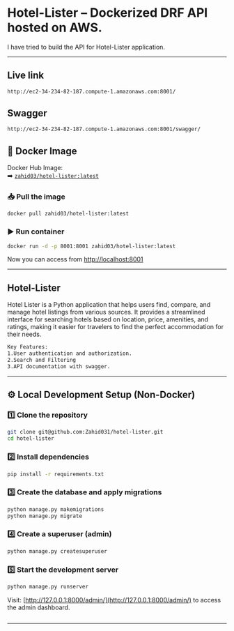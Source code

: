 
#  Hotel-Lister – Dockerized DRF API hosted on AWS.

I have tried to build the API for Hotel-Lister application.

---
## Live link
```bash
http://ec2-34-234-82-187.compute-1.amazonaws.com:8001/
```

## Swagger
```bash
http://ec2-34-234-82-187.compute-1.amazonaws.com:8001/swagger/

```

## 🐳 Docker Image

Docker Hub Image:  
➡️ [`zahid03/hotel-lister:latest`](https://hub.docker.com/repository/docker/zahid03/hotel-lister/tags)

### 📥 Pull the image

```bash
docker pull zahid03/hotel-lister:latest
```

### ▶️ Run container

```bash
docker run -d -p 8001:8001 zahid03/hotel-lister:latest
```

Now you can access from  [http://localhost:8001](http://localhost:8001)

---

## Hotel-Lister

Hotel Lister is a Python application that helps users find, compare, and manage hotel listings from various sources. It provides a streamlined interface for searching hotels based on location, price, amenities, and ratings, making it easier for travelers to find the perfect accommodation for their needs.

```bash
Key Features:
1.User authentication and authorization.
2.Search and Filtering
3.API documentation with swagger.
```


---

## ⚙️ Local Development Setup (Non-Docker)

### 1️⃣ Clone the repository

```bash
git clone git@github.com:Zahid031/hotel-lister.git
cd hotel-lister
```

### 2️⃣ Install dependencies

```bash
pip install -r requirements.txt
```

### 3️⃣ Create the database and apply migrations

```bash
python manage.py makemigrations
python manage.py migrate
```

### 4️⃣ Create a superuser (admin)

```bash
python manage.py createsuperuser
```

### 5️⃣ Start the development server

```bash
python manage.py runserver
```

Visit: [http://127.0.0.1:8000/admin/](http://127.0.0.1:8000/admin/) to access the admin dashboard.

```bash
```


---


